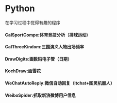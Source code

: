 # Python
在学习过程中觉得有趣的程序

#### CalSportCompe:体育竞技分析（排球运动）
#### CalThreeKindom:三国演义人物出场频率
#### DrawDigits:画数码电子管（日期）
#### KochDraw:画雪花
#### WeChatAutoReply:微信自动回复（itchat+图灵机器人）
#### WeiboSpider:抓取新浪微博用户信息


